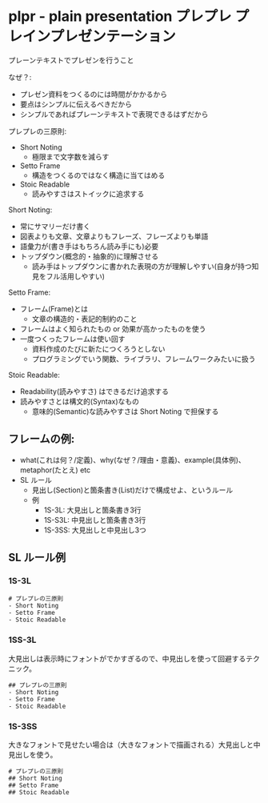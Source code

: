 # plpr - plain presentation プレプレ プレインプレゼンテーション
プレーンテキストでプレゼンを行うこと

なぜ？:

- プレゼン資料をつくるのには時間がかかるから
- 要点はシンプルに伝えるべきだから
- シンプルであればプレーンテキストで表現できるはずだから

プレプレの三原則:

- Short Noting
  - 極限まで文字数を減らす
- Setto Frame
  - 構造をつくるのではなく構造に当てはめる
- Stoic Readable
  - 読みやすさはストイックに追求する

Short Noting:

- 常にサマリーだけ書く
- 図表よりも文章、文章よりもフレーズ、フレーズよりも単語
- 語彙力が(書き手はもちろん読み手にも)必要
- トップダウン(概念的・抽象的)に理解させる
  - 読み手はトップダウンに書かれた表現の方が理解しやすい(自身が持つ知見をフル活用しやすい)

Setto Frame:

- フレーム(Frame)とは
  - 文章の構造的・表記的制約のこと
- フレームはよく知られたもの or 効果が高かったものを使う
- 一度つくったフレームは使い回す
  - 資料作成のたびに新たにつくろうとしない
  - プログラミングでいう関数、ライブラリ、フレームワークみたいに扱う

Stoic Readable:

- Readability(読みやすさ) はできるだけ追求する
- 読みやすさとは構文的(Syntax)なもの
  - 意味的(Semantic)な読みやすさは Short Noting で担保する

## フレームの例:
- what(これは何？/定義)、why(なぜ？/理由・意義)、example(具体例)、metaphor(たとえ) etc
- SL ルール
  - 見出し(Section)と箇条書き(List)だけで構成せよ、というルール
  - 例
    - 1S-3L: 大見出しと箇条書き3行
    - 1S-S3L: 中見出しと箇条書き3行
    - 1S-3SS: 大見出しと中見出し3つ

## SL ルール例

### 1S-3L

```
# プレプレの三原則
- Short Noting
- Setto Frame
- Stoic Readable
```

### 1SS-3L
大見出しは表示時にフォントがでかすぎるので、中見出しを使って回避するテクニック。

```
## プレプレの三原則
- Short Noting
- Setto Frame
- Stoic Readable
```

### 1S-3SS
大きなフォントで見せたい場合は（大きなフォントで描画される）大見出しと中見出しを使う。

```
# プレプレの三原則
## Short Noting
## Setto Frame
## Stoic Readable
```
